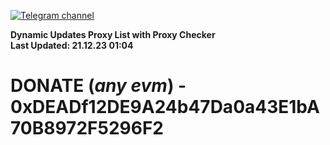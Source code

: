 [![Telegram channel](https://img.shields.io/endpoint?url=https://runkit.io/damiankrawczyk/telegram-badge/branches/master?url=https://t.me/n4z4v0d)](https://t.me/n4z4v0d) 

**Dynamic Updates Proxy List with Proxy Checker**  
**Last Updated: 21.12.23 01:04**

# DONATE (_any evm_) - 0xDEADf12DE9A24b47Da0a43E1bA70B8972F5296F2
